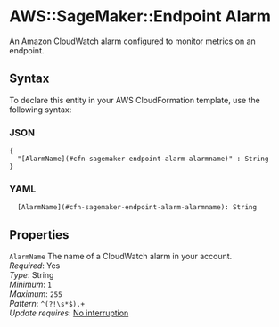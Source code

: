 # AWS::SageMaker::Endpoint Alarm<a name="aws-properties-sagemaker-endpoint-alarm"></a>

An Amazon CloudWatch alarm configured to monitor metrics on an endpoint\.

## Syntax<a name="aws-properties-sagemaker-endpoint-alarm-syntax"></a>

To declare this entity in your AWS CloudFormation template, use the following syntax:

### JSON<a name="aws-properties-sagemaker-endpoint-alarm-syntax.json"></a>

```
{
  "[AlarmName](#cfn-sagemaker-endpoint-alarm-alarmname)" : String
}
```

### YAML<a name="aws-properties-sagemaker-endpoint-alarm-syntax.yaml"></a>

```
  [AlarmName](#cfn-sagemaker-endpoint-alarm-alarmname): String
```

## Properties<a name="aws-properties-sagemaker-endpoint-alarm-properties"></a>

`AlarmName`  <a name="cfn-sagemaker-endpoint-alarm-alarmname"></a>
The name of a CloudWatch alarm in your account\.  
*Required*: Yes  
*Type*: String  
*Minimum*: `1`  
*Maximum*: `255`  
*Pattern*: `^(?!\s*$).+`  
*Update requires*: [No interruption](https://docs.aws.amazon.com/AWSCloudFormation/latest/UserGuide/using-cfn-updating-stacks-update-behaviors.html#update-no-interrupt)
